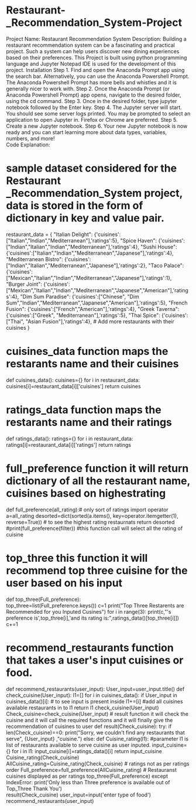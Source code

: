 # Restaurant-_Recommendation_System-Project
Project Name: Restaurant Recommendation System
Description: Building a restaurant recommendation system can be a fascinating and practical project. Such a system can help users discover new dining experiences based on their preferences. This Project is built using python programming language and Jupyter Notepad IDE is used for the development of this project.
Installation
Step 1. Find and open the Anaconda Prompt app using the search bar. Alternatively, you can use the Anaconda Powershell Prompt. The Anaconda Powershell Prompt has more bells and whistles and it is generally nicer to work with.
Step 2. Once the Anaconda Prompt (or Anaconda Powershell Prompt) app opens, navigate to the desired folder, using the cd command.
Step 3. Once in the desired folder, type jupyter notebook followed by the Enter key.
Step 4. The Jupyter server will start. You should see some server logs printed. You may be prompted to select an application to open Jupyter in. Firefox or Chrome are preferred.
Step 5. Create a new Jupyter notebook.
Step 6. Your new Jupyter notebook is now ready and you can start learning more about data types, variables, numbers, and more!  
Code Explanation:
# sample dataset considered for the Restaurant _Recommendation_System project, data is stored in the form of dictionary in key and value pair.
restaurant_data = {
    "Italian Delight": {'cuisines':["Italian","Indian","Mediterranean"],'ratings':5},
    "Spice Haven": {'cuisines':["Indian","Italian","Indian","Mediterranean"],'ratings':4},
    "Sushi House": {'cuisines':["Italian","Indian","Mediterranean","Japanese"],'ratings':4},
    "Mediterranean Bistro": {'cuisines':["Indian","Italian","Mediterranean","Japanese"],'ratings':2},
    "Taco Palace": {'cuisines':["Mexican","Italian","Indian","Mediterranean","Japanese"],'ratings':1},
    "Burger Joint": {'cuisines':["Mexican","Italian","Indian","Mediterranean","Japanese","American"],'ratings':4},
    "Dim Sum Paradise": {'cuisines':["Chinese", "Dim Sum","Indian","Mediterranean","Japanese","American"],'ratings':5},
    "French Fusion": {'cuisines':["French","American"],'ratings':4},
    "Greek Taverna": {'cuisines':["Greek", "Mediterranean"],'ratings':5},
    "Thai Spice": {'cuisines':["Thai", "Asian Fusion"],'ratings':4},
    # Add more restaurants with their cuisines
}

# cuisines_data function maps the restarants name and their cuisines
def cuisines_data():
    cuisines={}
    for i in restaurant_data:
        cuisines[i]=restaurant_data[i]['cuisines']
    return cuisines
# ratings_data function maps the restarants name and their ratings
def ratings_data():
    ratings={}
    for i in restaurant_data:
        ratings[i]=restaurant_data[i]['ratings']
    return ratings
# full_preference function it will return dictionary of all the restaurant name, cuisines based on highestrating
def full_preference(all_rating):# only sort of ratings
    import operator
    a=all_rating
    desorted=dict(sorted(a.items(), key=operator.itemgetter(1), reverse=True)) # to see the highest rating restaurnats
    return desorted
#print(full_preference(filter)) #this function call will select all the rating of cuisine
# top_three this function it will recommend top three cuisine for the user based on his input
def top_three(Full_preference):    
    top_three=list(Full_preference.keys())
    c=1
    print("Top Three Restarents are Recommended for you Inputed Cusines")
    for i in range(3):
        print(c,"'s preference is',top_three[i],'and its rating is:",ratings_data()[top_three[i]])
        c+=1

        
                    

# recommend_restaurants function that takes a user's input cuisines or food.
def recommend_restaurants(user_input):
    User_input=user_input.title() 
    def check_cuisine(User_input):
        l1=[]
        for i in cuisines_data():
            if User_input in cuisines_data()[i]: # to see input is present inside 
                l1+=[i]    #add all cuisines available restaurants in to l1
        return l1
    check_cuisine(User_input)
    Check_cuisine=check_cuisine(User_input)
    # result function it will check the cuisine and it will call the required functions and it will finally give the recommendation of cuisines to user
    def result(Check_cuisine):
        try:
            if len(Check_cuisine)==0:
                print("Sorry, we couldn't find any restaurants that serve", {User_input} ,"cuisine.")
            else:
                def Cuisine_rating(l1): #parameter l1 is list of restaurants available to serve cuisine as user inputed.
                    input_cuisine={}
                    for i in l1:
                        input_cuisine[i]=ratings_data()[i] 
                    return input_cuisine
                Cuisine_rating(Check_cuisine)
                AllCuisine_rating=Cuisine_rating(Check_cuisine) # ratings not as per ratings order
                Full_preference=full_preference(AllCuisine_rating) # Restauranst cuisines displayed as per ratings
                top_three(Full_preference)
        except IndexError:
                print('Only less than Three preference is available out of Top_Three Thank You')      
    result(Check_cuisine)
user_input=input('enter type of food')
recommend_restaurants(user_input)




